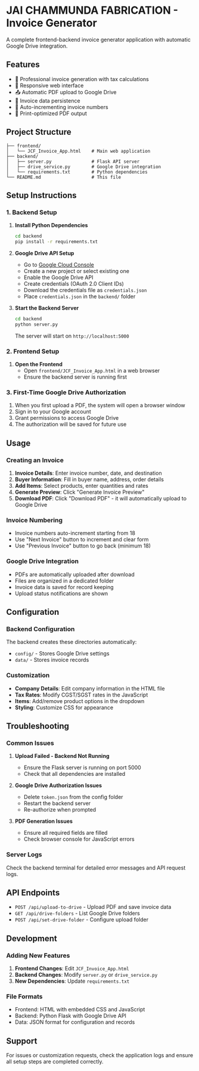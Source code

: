 # JAI CHAMMUNDA FABRICATION - Invoice Generator

A complete frontend-backend invoice generator application with automatic Google Drive integration.

## Features

- 🧾 Professional invoice generation with tax calculations
- 📱 Responsive web interface
- 📤 Automatic PDF upload to Google Drive
- 💾 Invoice data persistence
- 🔄 Auto-incrementing invoice numbers
- 🎨 Print-optimized PDF output

## Project Structure

```
├── frontend/
│   └── JCF_Invoice_App.html    # Main web application
├── backend/
│   ├── server.py               # Flask API server
│   ├── drive_service.py        # Google Drive integration
│   └── requirements.txt        # Python dependencies
└── README.md                   # This file
```

## Setup Instructions

### 1. Backend Setup

1. **Install Python Dependencies**
   ```bash
   cd backend
   pip install -r requirements.txt
   ```

2. **Google Drive API Setup**
   - Go to [Google Cloud Console](https://console.cloud.google.com/)
   - Create a new project or select existing one
   - Enable the Google Drive API
   - Create credentials (OAuth 2.0 Client IDs)
   - Download the credentials file as `credentials.json`
   - Place `credentials.json` in the `backend/` folder

3. **Start the Backend Server**
   ```bash
   cd backend
   python server.py
   ```
   The server will start on `http://localhost:5000`

### 2. Frontend Setup

1. **Open the Frontend**
   - Open `frontend/JCF_Invoice_App.html` in a web browser
   - Ensure the backend server is running first

### 3. First-Time Google Drive Authorization

1. When you first upload a PDF, the system will open a browser window
2. Sign in to your Google account
3. Grant permissions to access Google Drive
4. The authorization will be saved for future use

## Usage

### Creating an Invoice

1. **Invoice Details**: Enter invoice number, date, and destination
2. **Buyer Information**: Fill in buyer name, address, order details
3. **Add Items**: Select products, enter quantities and rates
4. **Generate Preview**: Click "Generate Invoice Preview"
5. **Download PDF**: Click "Download PDF" - it will automatically upload to Google Drive

### Invoice Numbering

- Invoice numbers auto-increment starting from 18
- Use "Next Invoice" button to increment and clear form
- Use "Previous Invoice" button to go back (minimum 18)

### Google Drive Integration

- PDFs are automatically uploaded after download
- Files are organized in a dedicated folder
- Invoice data is saved for record keeping
- Upload status notifications are shown

## Configuration

### Backend Configuration

The backend creates these directories automatically:
- `config/` - Stores Google Drive settings
- `data/` - Stores invoice records

### Customization

- **Company Details**: Edit company information in the HTML file
- **Tax Rates**: Modify CGST/SGST rates in the JavaScript
- **Items**: Add/remove product options in the dropdown
- **Styling**: Customize CSS for appearance

## Troubleshooting

### Common Issues

1. **Upload Failed - Backend Not Running**
   - Ensure the Flask server is running on port 5000
   - Check that all dependencies are installed

2. **Google Drive Authorization Issues**
   - Delete `token.json` from the config folder
   - Restart the backend server
   - Re-authorize when prompted

3. **PDF Generation Issues**
   - Ensure all required fields are filled
   - Check browser console for JavaScript errors

### Server Logs

Check the backend terminal for detailed error messages and API request logs.

## API Endpoints

- `POST /api/upload-to-drive` - Upload PDF and save invoice data
- `GET /api/drive-folders` - List Google Drive folders
- `POST /api/set-drive-folder` - Configure upload folder

## Development

### Adding New Features

1. **Frontend Changes**: Edit `JCF_Invoice_App.html`
2. **Backend Changes**: Modify `server.py` or `drive_service.py`
3. **New Dependencies**: Update `requirements.txt`

### File Formats

- Frontend: HTML with embedded CSS and JavaScript
- Backend: Python Flask with Google Drive API
- Data: JSON format for configuration and records

## Support

For issues or customization requests, check the application logs and ensure all setup steps are completed correctly.

